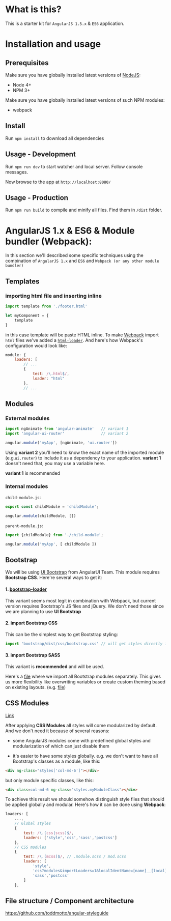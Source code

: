# What is this?
This is a starter kit for `AngularJS 1.5.x` & `ES6` application.

# Installation and usage
## Prerequisites

Make sure you have globally installed latest versions of [NodeJS](https://nodejs.org):
* Node 4+
* NPM 3+

Make sure you have globally installed latest versions of such NPM modules:
* webpack

## Install
Run `npm install` to download all dependencies

## Usage - Development
Run `npm run dev` to start watcher and local server. Follow console messages.

Now browse to the app at `http://localhost:8080/`


## Usage - Production
Run `npm run build` to compile and minify all files. Find them in `/dist` folder.

# AngularJS 1.x & ES6 & Module bundler (Webpack):

In this section we'll described some specific techniques using the combination
of `AngularJS 1.x` and `ES6` and `Webpack (or any other module bundler)`

## Templates

### importing html file and inserting inline
```js
import template from './footer.html'

let myComponent = {
    template
}
```

in this case template will be paste HTML inline. To make [Webpack][wp] import `html` files we've added a
[`html-loader`](https://github.com/webpack/html-loader). And here's how Webpack's
configuration would look like:
```js
module: {
    loaders: [
        // ...
        {
            test: /\.html$/,
            loader: "html"
        },
        // ...
```

## Modules
### External modules

```js
import ngAnimate from 'angular-animate'   // variant 1
import 'angular-ui-router'                // variant 2

angular.module('myApp', [ngAnimate, 'ui.router'])
```

Using **variant 2** you'll need to know the exact name of the imported module (e.g.`ui.router`)
to include it as a dependency to your application.
**variant 1** doesn't need that, you may use a variable here.

**variant 1** is recommended

### Internal modules

`child-module.js`:

```js
export const childModule = 'childModule';

angular.module(childModule, [])
```

`parent-module.js`:

```js
import {childModule} from './child-module';

angular.module('myApp', [ childModule ])
```


## Bootstrap

We will be using [UI Bootstrap][ui.bt] from AngularUI Team.
This module requires **Bootstrap CSS**. Here're several ways to get it:

#### 1. [bootstrap-loader](https://github.com/shakacode/bootstrap-loader)

This variant seems most legit in combination with Webpack, but current
version requires Bootstrap's JS files and jQuery. We don't need those since
we are planning to use **UI Bootstrap**

#### 2. import Bootstrap CSS

This can be the simplest way to get Bootstrap styling:

```js
import 'bootstrap/dist/css/bootstrap.css' // will get styles directly from node_modules
```

#### 3. import Bootstrap SASS

This variant is **recommended** and will be used.

Here's a [file](src/assets/bootstrap/_bootstrap.scss) where we import all
Bootstrap modules separately. This gives us more flexibility like overwriting
variables or create custom theming based on existing layouts. (e.g. [file](src/assets/bootstrap/_overwrites.scss))

## CSS Modules
[Link](https://github.com/css-modules/css-modules)

After applying **CSS Modules** all styles will come modularized by default.
And we don't need it because of several reasons:

* some AngularJS modules come with predefined global styles and modularization
of which can just disable them

* it's easier to have some styles globally.
e.g. we don't want to have all Bootstrap's classes as a module, like this:

```html
<div ng-class="styles['col-md-6']"></div>
```

but only module specific classes, like this:

```html
<div class=col-md-6 ng-class="styles.myModuleClass"></div>
```

To achieve this result we should somehow distinguish style files that should
be applied globally and modular. Here's how it can be done using **Webpack**:
```js
loaders: [
    ...,
    // Global styles
    {
        test: /\.(css|scss)$/,
        loaders: ['style','css','sass','postcss']
    },
    // CSS modules
    {
        test: /\.(mcss)$/, // .module.scss / mod.scss
        loaders: [
            'style',
            'css?modules&importLoaders=1&localIdentName=[name]__[local]___[hash:base64:5]',
            'sass','postcss'
        ]
    },
```

## File structure / Component architecture

https://github.com/toddmotto/angular-styleguide



[wp]: https://webpack.github.io/
[ui.bt]: https://angular-ui.github.io/bootstrap/
